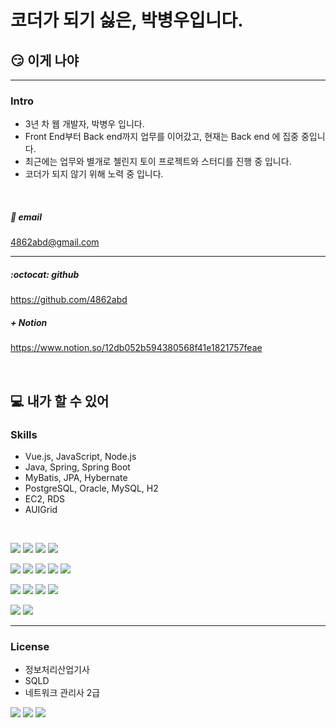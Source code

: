 # 코더가 되기 싫은, 박병우입니다.
## :smirk: 이게 나야

<hr>

### Intro
- 3년 차 웹 개발자, 박병우 입니다.
- Front End부터 Back end까지 업무를 이어갔고, 현재는 Back end 에 집중 중입니다.
- 최근에는 업무와 별개로 첼린지 토이 프로젝트와 스터디를 진행 중 입니다.
- 코더가 되지 않기 위해 노력 중 입니다.

<br>

##### :email: email
4862abd@gmail.com

<hr>

##### :octocat: github
https://github.com/4862abd

<!-- ##### + blog  -->
<!-- https://blog.naver.com/4862abd  -->
<!-- <br>  -->
<!-- https://4862abd.github.io  -->

##### + Notion
https://www.notion.so/12db052b594380568f41e1821757feae

<br>

## :computer: 내가 할 수 있어
### Skills
- Vue.js, JavaScript, Node.js
- Java, Spring, Spring Boot
- MyBatis, JPA, Hybernate
- PostgreSQL, Oracle, MySQL, H2
- EC2, RDS
- AUIGrid

<br>

<img src="https://img.shields.io/badge/HTML5-F0F0F0?style=flat-square&logo=HTML5&logoColor=E34F26"/></a>
<img src="https://img.shields.io/badge/CSS3-F0F0F0?style=flat-square&logo=CSS3&logoColor=1572B6"/></a>
<img src="https://img.shields.io/badge/Vue.js-F0F0F0?style=flat-square&logo=Vue.js&logoColor=4FC08D"/></a>
<img src="https://img.shields.io/badge/JavaScript-F0F0F0?style=flat-square&logo=JavaScript&logoColor=lightgrey"/></a>
<br>

<img src="https://img.shields.io/badge/Java-F0F0F0?style=flat-square&label=Java&labelColor=FF0000"/></a>
<img src="https://img.shields.io/badge/Spring-F0F0F0?style=flat-square&logo=Spring&logoColor=6DB33F"/></a>
<img src="https://img.shields.io/badge/SpringBoot-F0F0F0?style=flat-square&logo=SpringBoot&logoColor=6DB33F"/></a>
<img src="https://img.shields.io/badge/Spring%20Data%20JPA-F0F0F0?style=flat-square&label=JPA&labelColor=6DB33F"/></a>
<img src="https://img.shields.io/badge/Hibernate-F0F0F0?style=flat-square&logo=Hibernate&logoColor=59666C"/></a>
<br>

<img src="https://img.shields.io/badge/PostgreSQL-F0F0F0?style=flat-square&logo=PostgreSQL&logoColor=4169E1"/></a>
<img src="https://img.shields.io/badge/Oracle-F0F0F0?style=flat-square&logo=Oracle&logoColor=F80000"/></a>
<img src="https://img.shields.io/badge/MySQL-F0F0F0?style=flat-square&logo=mysql&logoColor=0101DF"/></a>
<img src="https://img.shields.io/badge/H2%20DB-F0F0F0?style=flat-square&label=H2&labelColor=08088A"/></a>
<br>

<img src="https://img.shields.io/badge/AWS%20EC2-F0F0F0?style=flat-square&logo=amazonec2&logoColor=F80000"/></a>
<img src="https://img.shields.io/badge/AWS%20RDS-F0F0F0?style=flat-square&logo=amazonrds&logoColor=2E2EFE"/></a>
<hr>

### License
- 정보처리산업기사<br>
- SQLD <br>
- 네트워크 관리사 2급

<img src="https://img.shields.io/badge/정보처리산업기사-F0F0F0?style=flat-square"/></a>
<img src="https://img.shields.io/badge/SQLD-F0F0F0?style=flat-square"/></a>
<img src="https://img.shields.io/badge/네트워크 관리사-F0F0F0?style=flat-square"/></a>


<!--
**4862abd/4862abd** is a ✨ _special_ ✨ repository because its `README.md` (this file) appears on your GitHub profile.

Here are some ideas to get you started:

- 🔭 I’m currently working on ...
- 🌱 I’m currently learning ...
- 👯 I’m looking to collaborate on ...
- 🤔 I’m looking for help with ...
- 💬 Ask me about ...
- 📫 How to reach me: ...
- 😄 Pronouns: ...
- ⚡ Fun fact: ...
-->
